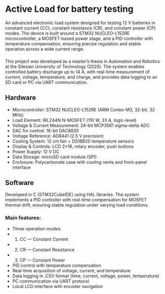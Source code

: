 # Active Load for battery testing

An advanced electronic load system designed for testing 12 V batteries in constant current (CC), constant resistance (CR), and constant power (CP) modes.
The device is built around a STM32 NUCLEO-L152RE microcontroller, a MOSFET-based power stage, and a PID controller with temperature compensation, ensuring precise regulation and stable operation across a wide current range.
###
This project was developed as a master’s thesis in Automation and Robotics at the Silesian University of Technology (2025).
The system enables controlled battery discharge up to 14 A, with real-time measurement of current, voltage, temperature, and charge, and provides data logging to an SD card or PC via UART communication.

## Hardware

- Microcontroller: STM32 NUCLEO-L152RE (ARM Cortex-M3, 32-bit, 32 MHz)
- Load Element: IRLZ44N N-MOSFET (110 W, 33 A, logic-level)
- Voltage & Current Measurement: 24-bit MCP3561 sigma-delta ADC
- DAC for control: 16-bit DAC8830
- Voltage Reference: ADR441 (2.5 V precision)
- Cooling System: 12 cm fan + DS18B20 temperature sensors
- Display & Controls: LCD 2×16, rotary encoder, push buttons
- Power Supply: 12 V DC
- Data Storage: microSD card module (SPI)
- Enclosure: Polycarbonate case with cooling vents and front-panel interface

## Software

Developed in C (STM32CubeIDE) using HAL libraries.
The system implements a PID controller with real-time compensation for MOSFET thermal drift, ensuring stable regulation under varying load conditions.

### Main features:
- Three operation modes:
 - 1. CC — Constant Current
 - 2. CR — Constant Resistance
 - 3. CP — Constant Power
- PID control with temperature compensation
- Real-time acquisition of voltage, current, and temperature
- Data logging in .CSV format (time, current, voltage, power, temperature)
- PC communication via UART protocol
- Local LCD interface with encoder navigation
